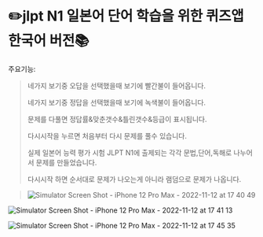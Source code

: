 # ✏️jlpt N1 일본어 단어 학습을 위한 퀴즈앱 한국어 버전📚
> 
주요기능:
> 
> 
> 네가지 보기중 오답을 선택했을때 보기에 빨간불이 들어옵니다.
> 
> 네가지 보기중 정답을 선택했을때 보기에 녹색불이 들어옵니다.
> 
> 문제를 다풀면 정답률&맞춘갯수&틀린갯수&등급이 표시됩니다.
> 
> 다시시작을 누르면 처음부터 다시 문제를 풀수 있습니다.
> 
> 실제 일본어 능력 평가 시험 JLPT N1에 출제되는 각각 문법,단어,독해로 나누어서 문제를 만들었습니다.
> 
> 다시시작 하면 순서대로 문제가 나오는게 아니라 램덤으로 문제가 나옵니다.

>![Simulator Screen Shot - iPhone 12 Pro Max - 2022-11-12 at 17 40 49](https://user-images.githubusercontent.com/91593937/201466598-a20a3f10-05ee-4793-a437-250629a82e71.png)


![Simulator Screen Shot - iPhone 12 Pro Max - 2022-11-12 at 17 41 13](https://user-images.githubusercontent.com/91593937/201466642-0040cc51-e200-4468-9a71-c4673bd35dd7.png)


![Simulator Screen Shot - iPhone 12 Pro Max - 2022-11-12 at 17 45 35](https://user-images.githubusercontent.com/91593937/201466643-b9c7598f-4506-44f6-b73a-1c851912c505.png)
